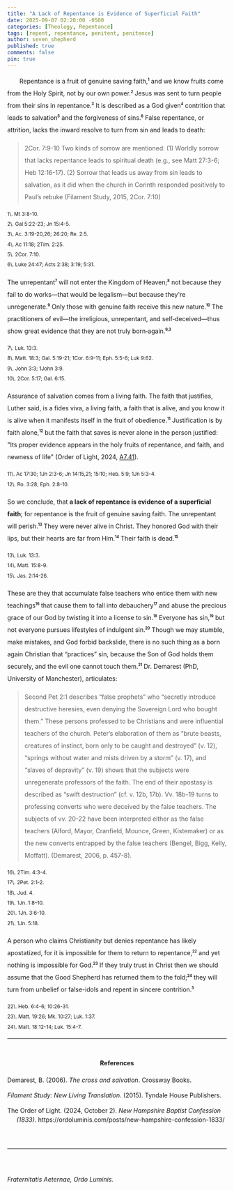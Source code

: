 ```yaml
---
title: "A Lack of Repentance is Evidence of Superficial Faith"
date: 2025-09-07 02:20:00 -0500
categories: [Theology, Repentance]
tags: [repent, repentance, penitent, penitence]
author: seven_shepherd
published: true
comments: false
pin: true
---
```


<style>
/* in your main CSS (e.g. assets/css/style.css) */
.references {
  padding: 0;
  margin: 0;
}

.references li {
  list-style: none;
  margin-bottom: 1em;           /* space between entries */
  padding-left: 1.5em;          /* amount of hanging indent */
  text-indent: -1.5em;          /* pulls first line back */
  line-height: 1.5;             /* nicer readability */
}

p.titles {
  text-align:center;
  margin-top: 0;
  margin-bottom: 0;
}

body {
  line-height: 2;
}

sup {
  font-size: 0.6em;
  font-weight: bold;
}
</style>


<p style="text-indent:2em;">
Repentance is a fruit of genuine saving faith,<sup>1</sup> and we know fruits come from the Holy Spirit, not by our own power.<sup>2</sup> Jesus was sent to turn people from their sins in repentance.<sup>3</sup> It is described as a God given<sup>4</sup> contrition that leads to salvation<sup>5</sup> and the forgiveness of sins.<sup>6</sup> False repentance, or attrition, lacks the inward resolve to turn from sin and leads to death:</p>

<blockquote>
2Cor. 7:9-10 Two kinds of sorrow are mentioned: (1) Worldly sorrow that lacks repentance leads to spiritual death (e.g., see Matt 27:3-6; Heb 12:16-17). (2) Sorrow that leads us away from sin leads to salvation, as it did when the church in Corinth responded positively to Paul’s rebuke (Filament Study, 2015, 2Cor. 7:10)
</blockquote>

<small>
1\. Mt 3:8-10.<br>
2\. Gal 5:22-23; Jn 15:4-5.<br>
3\. Ac. 3:19-20,26; 26:20; Re. 2:5.<br>
4\. Ac 11:18; 2Tim. 2:25.<br>
5\. 2Cor. 7:10.<br>
6\. Luke 24:47; Acts 2:38; 3:19; 5:31.
</small>

The unrepentant<sup>7</sup> will not enter the Kingdom of Heaven;<sup>8</sup> not because they fail to do works&mdash;that would be legalism&mdash;but because they're unregenerate.<sup>9</sup> Only those with genuine faith receive this new nature.<sup>10</sup> The practitioners of evil&mdash;the irreligious, unrepentant, and self‑deceived&mdash;thus show great evidence that they are not truly born‑again.<sup>9,3</sup>

<small>
7\. Luk. 13:3.<br>
8\. Matt. 18:3; Gal. 5:19-21; 1Cor. 6:9-11; Eph. 5:5-6; Luk 9:62.<br>
9\. John 3:3; 1John 3:9.<br>
10\. 2Cor. 5:17; Gal. 6:15.
</small>

Assurance of salvation comes from a living faith. The faith that justifies, Luther said, is a fides viva, a living faith, a faith that is alive, and you know it is alive when it manifests itself in the fruit of obedience.<sup>11</sup> Justification is by faith alone,<sup>12</sup> but the faith that saves is never alone in the person justified: "Its proper evidence appears in the holy fruits of repentance, and faith, and newness of life" (Order of Light, 2024, <a href="https://ordoluminis.com/posts/new-hampshire-confession-1833/#grace-in-regeneration">A7.41</a>).

<small>
11\. Ac 17:30; 1Jn 2:3-6; Jn 14:15,21; 15:10; Heb. 5:9; 1Jn 5:3-4.<br>
12\. Ro. 3:28; Eph. 2:8-10.
</small>

So we conclude, that <strong>a lack of repentance is evidence of a superficial faith</strong>; for repentance is the fruit of genuine saving faith. The unrepentant will perish.<sup>13</sup> They were never alive in Christ. They honored God with their lips, but their hearts are far from Him.<sup>14</sup> Their faith is dead.<sup>15</sup>

<small>
13\. Luk. 13:3.<br>
14\. Matt. 15:8-9.<br>
15\. Jas. 2:14-26.
</small>

These are they that accumulate false teachers who entice them with new teachings<sup>16</sup> that cause them to fall into debauchery<sup>17</sup> and abuse the precious grace of our God by twisting it into a license to sin.<sup>18</sup> Everyone has sin,<sup>19</sup> but not everyone pursues lifestyles of indulgent sin.<sup>20</sup> Though we may stumble, make mistakes, and God forbid backslide, there is no such thing as a born again Christian that &ldquo;practices&rdquo; sin, because the Son of God holds them securely, and the evil one cannot touch them.<sup>21</sup> Dr. Demarest (PhD, University of Manchester), articulates:

<blockquote>
Second Pet 2:1 describes “false prophets” who “secretly introduce destructive heresies, even denying the Sovereign Lord who bought them.” These persons professed to be Christians and were influential teachers of the church. Peter’s elaboration of them as “brute beasts, creatures of instinct, born only to be caught and destroyed” (v. 12), “springs without water and mists driven by a storm” (v. 17), and “slaves of depravity” (v. 19) shows that the subjects were unregenerate professors of the faith. The end of their apostasy is described as “swift destruction” (cf. v. 12b, 17b). Vv. 18b-19 turns to professing converts who were deceived by the false teachers. The subjects of vv. 20-22 have been interpreted either as the false teachers (Alford, Mayor, Cranfield, Mounce, Green, Kistemaker) or as the new converts entrapped by the false teachers (Bengel, Bigg, Kelly, Moffatt). (Demarest, 2006, p. 457-8).
</blockquote>

<small>
16\. 2Tim. 4:3-4.<br>
17\. 2Pet. 2:1-2.<br>
18\. Jud. 4.<br>
19\. 1Jn. 1:8–10.<br>
20\. 1Jn. 3:6-10.<br>
21\. 1Jn. 5:18.
</small>

A person who claims Christianity but denies repentance has likely apostatized, for it is impossible for them to return to repentance,<sup>22</sup> and yet nothing is impossible for God.<sup>23</sup> If they truly trust in Christ then we should assume that the Good Shepherd has returned them to the fold;<sup>24</sup> they will turn from unbelief or false-idols and repent in sincere contrition.<sup>5</sup>

<small>
22\. Heb. 6:4-6; 10:26-31.<br>
23\. Matt. 19:26; Mk. 10:27; Luk. 1:37.<br>
24\. Matt. 18:12-14; Luk. 15:4-7.
</small>

<br>
<hr>
<br>

<div style="text-align:center;font-weight:bold;">References</div>

<span></span>

<ul class="references">
<li>Demarest, B. (2006). <em>The cross and salvation</em>. Crossway Books.</li>
<li><em>Filament Study: New Living Translation</em>. (2015). Tyndale House Publishers.</li>
<li>The Order of Light. (2024, October 2). <em>New Hampshire Baptist Confession (1833)</em>. https://ordoluminis.com/posts/new-hampshire-confession-1833/</li>
</ul>

<br>
<hr>
<br>

<span style="font-style:italic;">Fraternitatis Aeternae, Ordo Luminis.</span>

<script>
    var refTagger = {
        settings: {
            bibleVersion: 'NLT',
            tooltipStyle: 'dark'
        }
    };

    (function(d, t) {
        var n=d.querySelector('[nonce]');
        refTagger.settings.nonce = n && (n.nonce||n.getAttribute('nonce'));
        var g = d.createElement(t), s = d.getElementsByTagName(t)[0];
        g.src = 'https://api.reftagger.com/v2/RefTagger.js';
        g.nonce = refTagger.settings.nonce;
        s.parentNode.insertBefore(g, s);
    }(document, 'script'));
</script>
